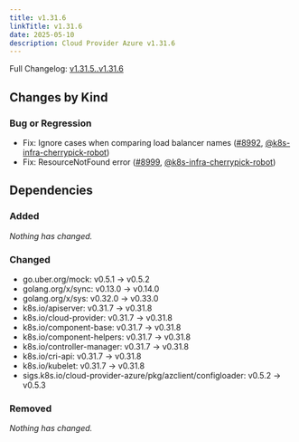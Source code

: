 ```yaml
---
title: v1.31.6
linkTitle: v1.31.6
date: 2025-05-10
description: Cloud Provider Azure v1.31.6
---
```


Full Changelog: [v1.31.5..v1.31.6](https://github.com/kubernetes-sigs/cloud-provider-azure/compare/v1.31.5...v1.31.6)

## Changes by Kind

### Bug or Regression

- Fix: Ignore cases when comparing load balancer names ([#8992](https://github.com/kubernetes-sigs/cloud-provider-azure/pull/8992), [@k8s-infra-cherrypick-robot](https://github.com/k8s-infra-cherrypick-robot))
- Fix: ResourceNotFound error ([#8999](https://github.com/kubernetes-sigs/cloud-provider-azure/pull/8999), [@k8s-infra-cherrypick-robot](https://github.com/k8s-infra-cherrypick-robot))

## Dependencies

### Added
_Nothing has changed._

### Changed
- go.uber.org/mock: v0.5.1 → v0.5.2
- golang.org/x/sync: v0.13.0 → v0.14.0
- golang.org/x/sys: v0.32.0 → v0.33.0
- k8s.io/apiserver: v0.31.7 → v0.31.8
- k8s.io/cloud-provider: v0.31.7 → v0.31.8
- k8s.io/component-base: v0.31.7 → v0.31.8
- k8s.io/component-helpers: v0.31.7 → v0.31.8
- k8s.io/controller-manager: v0.31.7 → v0.31.8
- k8s.io/cri-api: v0.31.7 → v0.31.8
- k8s.io/kubelet: v0.31.7 → v0.31.8
- sigs.k8s.io/cloud-provider-azure/pkg/azclient/configloader: v0.5.2 → v0.5.3

### Removed
_Nothing has changed._

